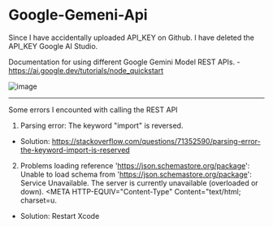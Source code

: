 # Google-Gemeni-Api
Since I have accidentally uploaded API_KEY on Github. I have deleted the API_KEY Google AI Studio.

Documentation for using different Google Gemini Model REST APIs. - https://ai.google.dev/tutorials/node_quickstart

![image](https://github.com/Lynn2507/Google-Gemeni-Api/assets/134114751/39675000-8823-4424-944a-da7158554bee)

----
Some errors I encounted with calling the REST API
1) Parsing error: The keyword "import" is reversed.
- Solution: https://stackoverflow.com/questions/71352590/parsing-error-the-keyword-import-is-reserved

2) Problems loading reference 'https://json.schemastore.org/package': Unable to load schema from 'https://json.schemastore.org/package': Service Unavailable. The server is currently unavailable (overloaded or down). <!DOCTYPE HTML PUBLIC "-//W3C//DTD HTML 4.01//EN""http://www.w3.org/TR/html4/strict.dtd"> <HTML><HEAD><TITLE>Service Unavailable</TITLE> <META HTTP-EQUIV="Content-Type" Content="text/html; charset=u.
- Solution: Restart Xcode
